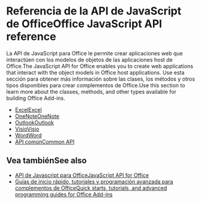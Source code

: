 # <a name="office-javascript-api-reference"></a><span data-ttu-id="3efbc-101">Referencia de la API de JavaScript de Office</span><span class="sxs-lookup"><span data-stu-id="3efbc-101">Office JavaScript API reference</span></span>

<span data-ttu-id="3efbc-102">La API de JavaScript para Office le permite crear aplicaciones web que interactúen con los modelos de objetos de las aplicaciones host de Office.</span><span class="sxs-lookup"><span data-stu-id="3efbc-102">The JavaScript API for Office enables you to create web applications that interact with the object models in Office host applications.</span></span> <span data-ttu-id="3efbc-103">Use esta sección para obtener más información sobre las clases, los métodos y otros tipos disponibles para crear complementos de Office.</span><span class="sxs-lookup"><span data-stu-id="3efbc-103">Use this section to learn more about the classes, methods, and other types available for building Office Add-ins.</span></span>

- [<span data-ttu-id="3efbc-104">Excel</span><span class="sxs-lookup"><span data-stu-id="3efbc-104">Excel</span></span>](/javascript/api/excel)
- [<span data-ttu-id="3efbc-105">OneNote</span><span class="sxs-lookup"><span data-stu-id="3efbc-105">OneNote</span></span>](/javascript/api/onenote)
- [<span data-ttu-id="3efbc-106">Outlook</span><span class="sxs-lookup"><span data-stu-id="3efbc-106">Outlook</span></span>](/javascript/api/outlook)
- [<span data-ttu-id="3efbc-107">Visio</span><span class="sxs-lookup"><span data-stu-id="3efbc-107">Visio</span></span>](/javascript/api/visio)
- [<span data-ttu-id="3efbc-108">Word</span><span class="sxs-lookup"><span data-stu-id="3efbc-108">Word</span></span>](/javascript/api/word)
- [<span data-ttu-id="3efbc-109">API común</span><span class="sxs-lookup"><span data-stu-id="3efbc-109">Common API</span></span>](/javascript/api/office)

## <a name="see-also"></a><span data-ttu-id="3efbc-110">Vea también</span><span class="sxs-lookup"><span data-stu-id="3efbc-110">See also</span></span>

- [<span data-ttu-id="3efbc-111">API de Javascript para Office</span><span class="sxs-lookup"><span data-stu-id="3efbc-111">JavaScript API for Office</span></span>](/office/dev/add-ins/reference/javascript-api-for-office)
- [<span data-ttu-id="3efbc-112">Guías de inicio rápido, tutoriales y programación avanzada para complementos de Office</span><span class="sxs-lookup"><span data-stu-id="3efbc-112">Quick starts, tutorials, and advanced programming guides for Office Add-ins</span></span>](/office/dev/add-ins/overview/office-add-ins)
